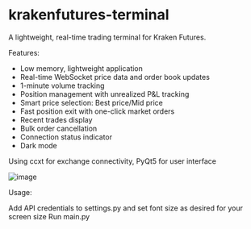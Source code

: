 # krakenfutures-terminal
A lightweight, real-time trading terminal for Kraken Futures.

Features:

- Low memory, lightweight application
- Real-time WebSocket price data and order book updates
- 1-minute volume tracking
- Position management with unrealized P&L tracking
- Smart price selection: Best price/Mid price
- Fast position exit with one-click market orders
- Recent trades display
- Bulk order cancellation
- Connection status indicator
- Dark mode

Using ccxt for exchange connectivity, PyQt5 for user interface

![image](https://github.com/user-attachments/assets/9498e637-fc12-42e3-8b1d-bc21af4371f7)

Usage: 

Add API credentials to settings.py and set font size as desired for your screen size
Run main.py

